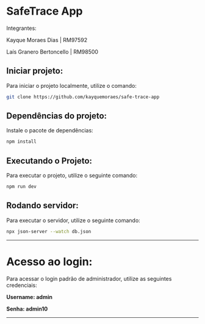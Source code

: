 # SafeTrace App

Integrantes:

Kayque Moraes Dias | RM97592

Laís Granero Bertoncello | RM98500

## Iniciar projeto:

Para iniciar o projeto localmente, utilize o comando:

```bash
git clone https://github.com/kayquemoraes/safe-trace-app
```

## Dependências do projeto:

Instale o pacote de dependências:

```bash
npm install
```

## Executando o Projeto:

Para executar o projeto, utilize o seguinte comando:

```bash
npm run dev
```

## Rodando servidor:

Para executar o servidor, utilize o seguinte comando:

```bash
npx json-server --watch db.json
```

--------------------------------------------------------------------
# Acesso ao login:
Para acessar o login padrão de administrador, utilize as seguintes credenciais:

**Username: admin**

**Senha: admin10**

--------------------------------------------------------------------